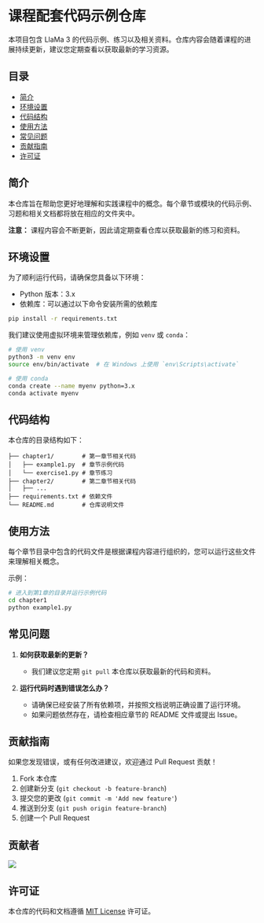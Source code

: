 # 课程配套代码示例仓库

本项目包含 LlaMa 3 的代码示例、练习以及相关资料。仓库内容会随着课程的进展持续更新，建议您定期查看以获取最新的学习资源。

## 目录

- [简介](#简介)
- [环境设置](#环境设置)
- [代码结构](#代码结构)
- [使用方法](#使用方法)
- [常见问题](#常见问题)
- [贡献指南](#贡献指南)
- [许可证](#许可证)

## 简介

本仓库旨在帮助您更好地理解和实践课程中的概念。每个章节或模块的代码示例、习题和相关文档都将放在相应的文件夹中。

**注意：** 课程内容会不断更新，因此请定期查看仓库以获取最新的练习和资料。

## 环境设置

为了顺利运行代码，请确保您具备以下环境：

- Python 版本：3.x
- 依赖库：可以通过以下命令安装所需的依赖库

```bash
pip install -r requirements.txt
```

我们建议使用虚拟环境来管理依赖库，例如 `venv` 或 `conda`：

```bash
# 使用 venv
python3 -m venv env
source env/bin/activate  # 在 Windows 上使用 `env\Scripts\activate`

# 使用 conda
conda create --name myenv python=3.x
conda activate myenv
```

## 代码结构

本仓库的目录结构如下：

```
├── chapter1/        # 第一章节相关代码
│   ├── example1.py  # 章节示例代码
│   └── exercise1.py # 章节练习
├── chapter2/        # 第二章节相关代码
│   ├── ...
├── requirements.txt # 依赖文件
└── README.md        # 仓库说明文件
```

## 使用方法

每个章节目录中包含的代码文件是根据课程内容进行组织的，您可以运行这些文件来理解相关概念。

示例：

```bash
# 进入到第1章的目录并运行示例代码
cd chapter1
python example1.py
```

## 常见问题

1. **如何获取最新的更新？**
   - 我们建议您定期 `git pull` 本仓库以获取最新的代码和资料。

2. **运行代码时遇到错误怎么办？**
   - 请确保已经安装了所有依赖项，并按照文档说明正确设置了运行环境。
   - 如果问题依然存在，请检查相应章节的 README 文件或提出 Issue。

## 贡献指南

如果您发现错误，或有任何改进建议，欢迎通过 Pull Request 贡献！

1. Fork 本仓库
2. 创建新分支 (`git checkout -b feature-branch`)
3. 提交您的更改 (`git commit -m 'Add new feature'`)
4. 推送到分支 (`git push origin feature-branch`)
5. 创建一个 Pull Request

## 贡献者

<a href="https://github.com/tylerelyt/llama/graphs/contributors">
  <img src="https://contrib.rocks/image?repo=tylerelyt/llama" />
</a>

## 许可证

本仓库的代码和文档遵循 [MIT License](LICENSE) 许可证。
